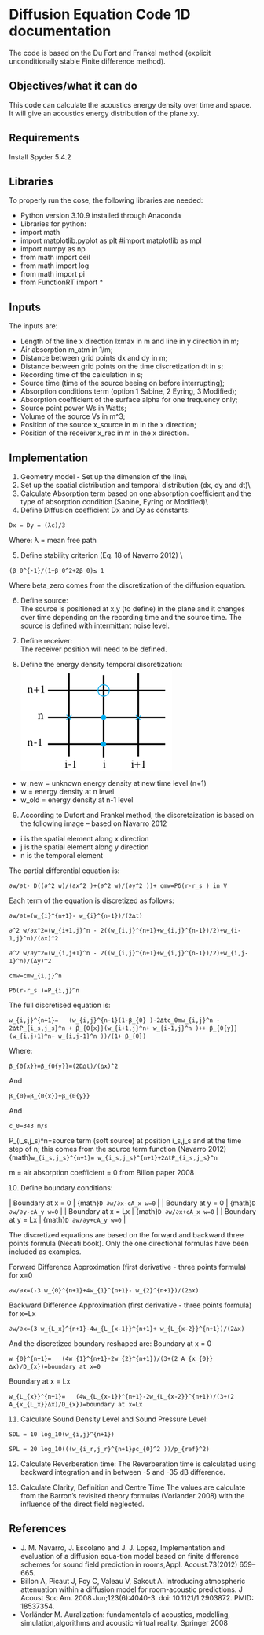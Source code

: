 # Diffusion Equation Code 1D documentation

The code is based on the Du Fort and Frankel method (explicit unconditionally stable Finite difference method).

## Objectives/what it can do
This code can calculate the acoustics energy density over time and space. It will give an acoustics energy distribution of the plane xy.

## Requirements
Install Spyder 5.4.2

## Libraries
To properly run the cose, the following libraries are needed:
- Python version 3.10.9 installed through Anaconda
- Libraries for python:
- import math
- import matplotlib.pyplot as plt #import matplotlib as mpl
- import numpy as np
- from math import ceil
- from math import log
- from math import pi
- from FunctionRT import *

## Inputs
The inputs are:
- Length of the line x direction lxmax in m and line in y direction in m;
- Air absorption m_atm in 1/m;
- Distance between grid points dx and dy in m;
- Distance between grid points on the time discretization dt in s;
- Recording time of the calculation in s;
- Source time (time of the source beeing on before interrupting);
- Absorption conditions term (option 1 Sabine, 2 Eyring, 3 Modified); 
- Absorption coefficient of the surface alpha for one frequency only;
- Source point power Ws in Watts;
- Volume of the source Vs in m^3;
- Position of the source x_source in m in the x direction;
- Position of the receiver x_rec in m in the x direction.

## Implementation
1. Geometry model - Set up the dimension of the line\
2. Set up the spatial distribution and temporal distribution (dx, dy and dt)\
3. Calculate Absorption term based on one absorption coefficient and the type of absorption condition (Sabine, Eyring or Modified)\
4. Define Diffusion coefficient Dx and Dy as constants:
```{math}
Dx = Dy = (λc)/3
```
Where:
λ = mean free path

5. Define stability criterion (Eq. 18 of Navarro 2012) \
```{math}
(β_0^{-1}/(1+β_0^2+2β_0)≤ 1
```
Where beta\_zero comes from the discretization of the diffusion equation.

6. Define source:\
The source is positioned at x,y (to define) in the plane and it changes over time depending on the recording time and the source time. The source is defined with intermittant noise level.

7. Define receiver: \
The receiver position will need to be defined.

8. Define the energy density temporal discretization:
![](1DGrid.png)

- w\_new = unknown energy density at new time level (n+1)
- w = energy density at n level
- w\_old = energy density at n-1 level

9. According to Dufort and Frankel method, the discretaization is based on the following image – based on Navarro 2012

- i is the spatial element along x direction
- j is the spatial element along y direction
- n is the temporal element

The partial differential equation is:
```{math}
∂w/∂t- D((∂^2 w)/(∂x^2 )+(∂^2 w)/(∂y^2 ))+ cmw=Pδ(r-r_s ) in V
```
Each term of the equation is discretized as follows:
```{math}
∂w/∂t=(w_{i}^{n+1}- w_{i}^{n-1})/(2∆t)
```
```{math}
∂^2 w/∂x^2=(w_{i+1,j}^n - 2((w_{i,j}^{n+1}+w_{i,j}^{n-1})/2)+w_{i-1,j}^n)/(∆x)^2
```
```{math}
∂^2 w/∂y^2=(w_{i,j+1}^n - 2((w_{i,j}^{n+1}+w_{i,j}^{n-1})/2)+w_{i,j-1}^n)/(∆y)^2
```
```{math}
cmw=cmw_{i,j}^n
```
```{math}
Pδ(r-r_s )=P_{i,j}^n
```
The full discretised equation is:
```{math}
w_{i,j}^{n+1}=   (w_{i,j}^{n-1}(1-β_{0} )-2∆tc_0mw_{i,j}^n - 2∆tP_{i_s,j_s}^n + β_{0{x}}(w_{i+1,j}^n+ w_{i-1,j}^n )++ β_{0{y}}(w_{i,j+1}^n+ w_{i,j-1}^n ))/(1+ β_{0})
```
Where:
```{math}
β_{0{x}}=β_{0{y}}=(2D∆t)/(∆x)^2 
```
And
```{math}
β_{0}=β_{0{x}}+β_{0{y}} 
```
And
```{math}
c_0=343 m/s
```
P_(i_s,j_s)^n=source term (soft source) at position i_s,j_s and at the time step of n; this comes from the source term function (Navarro 2012) {math}`w_{i_s,j_s}^{n+1}= w_{i_s,j_s}^{n+1}+2∆tP_{i_s,j_s}^n`

m = air absorption coefficient = 0 from Billon paper 2008

10. Define boundary conditions:

| Boundary at x = 0  | {math}`D ∂w/∂x-cA_x w=0` |
| Boundary at y = 0  | {math}`D ∂w/∂y-cA_y w=0` |
| Boundary at x = Lx | {math}`D ∂w/∂x+cA_x w=0` |
| Boundary at y = Lx | {math}`D ∂w/∂y+cA_y w=0` |

The discretized equations are based on the forward and backward three points formula (Necati book). Only the one directional formulas have been included as examples.

Forward Difference Approximation (first derivative - three points formula) for x=0
```{math}
∂w/∂x=(-3 w_{0}^{n+1}+4w_{1}^{n+1}- w_{2}^{n+1})/(2∆x)
```
Backward Difference Approximation (first derivative - three points formula) for x=Lx
```{math}
∂w/∂x=(3 w_{L_x}^{n+1}-4w_{L_{x-1}}^{n+1}+ w_{L_{x-2}}^{n+1})/(2∆x)
```
And the discretized boundary reshaped are:
Boundary at x = 0
```{math}
w_{0}^{n+1}=   (4w_{1}^{n+1}-2w_{2}^{n+1})/(3+(2 A_{x_{0}}∆x)/D_{x})=boundary at x=0
```
Boundary at x = Lx
```{math}
w_{L_{x}}^{n+1}=   (4w_{L_{x-1}}^{n+1}-2w_{L_{x-2}}^{n+1})/(3+(2 A_{x_{L_x}}∆x)/D_{x})=boundary at x=Lx
```
11. Calculate Sound Density Level and Sound Pressure Level:
```{math}
SDL = 10 log_10⁡(w_{i,j}^{n+1})
```
```{math}
SPL = 20 log_10⁡(((w_{i_r,j_r}^{n+1}ρc_{0}^2 ))/p_{ref}^2) 
```
12. Calculate Reverberation time:
The Reverberation time is calculated using backward integration and in between -5 and -35 dB difference. 

13. Calculate Clarity, Definition and Centre Time
The values are calculate from the Barron’s revisited theory formulas (Vorlander 2008) with the influence of the direct field neglected.

## References
- J. M. Navarro, J. Escolano and J. J. Lopez, Implementation and evaluation of a diffusion equa-tion model based on finite difference schemes for sound field prediction in rooms,Appl. Acoust.73(2012) 659–665.
- Billon A, Picaut J, Foy C, Valeau V, Sakout A. Introducing atmospheric attenuation within a diffusion model for room-acoustic predictions. J Acoust Soc Am. 2008 Jun;123(6):4040-3. doi: 10.1121/1.2903872. PMID: 18537354.
- Vorländer M. Auralization: fundamentals of acoustics, modelling, simulation,algorithms and acoustic virtual reality. Springer 2008